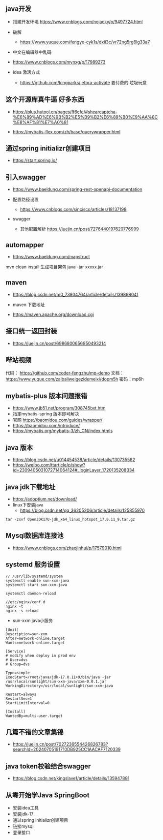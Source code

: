 
## java开发
- 搭建开发环境
  https://www.cnblogs.com/nojacky/p/9497724.html

- 破解
  - https://www.yuque.com/fengye-cyk1s/dxii3c/vr72ng5rg6lg33a7

- 中文在编辑器中乱码
- https://www.cnblogs.com/mynxg/p/17989273

- idea 激活方式
  - https://github.com/kingparks/jetbra-activate  要付费的  垃圾玩意
## 这个开源库真牛逼 好多东西
- https://plus.hutool.cn/pages/ff6cfe/#shearcaptcha-%E6%89%AD%E6%9B%B2%E5%B9%B2%E6%89%B0%E9%AA%8C%E8%AF%81%E7%A0%81

- https://mybatis-flex.com/zh/base/querywrapper.html
## 通过spring initializr创建项目
  - https://start.spring.io/

## 引入swagger
- https://www.baeldung.com/spring-rest-openapi-documentation

- 配置路径设置
  - https://www.cnblogs.com/sincisco/articles/18137198

- swagger
  - 其他配置解析 https://juejin.cn/post/7276440197620776999
## automapper
- https://www.baeldung.com/mapstruct

mvn clean install
生成项目架包
java -jar  xxxxx.jar

## maven
- https://blog.csdn.net/m0_73804764/article/details/139898041

- maven 下载地址
- https://maven.apache.org/download.cgi

##  接口统一返回封装
- https://juejin.cn/post/6986800656950493214

## 哔站视频
代码： https://github.com/coder-fengzhu/mp-demo
文档： 
https://www.yuque.com/zaibaliweigezidemeixi/dopm5h
密码：mp6h


## mybatis-plus 版本问题报错
- https://www.jb51.net/program/308745bxt.htm
- 指定mybatis-spring 版本即可解决
- 官网 https://baomidou.com/guides/wrapper/
- https://baomidou.com/introduce/
- https://mybatis.org/mybatis-3/zh_CN/index.htmls
## java 版本
- https://blog.csdn.net/u014454538/article/details/130735582
- https://weibo.com/ttarticle/p/show?id=2309405031072714064124#_loginLayer_1720135208334

## java jdk下载地址
- https://adoptium.net/download/
- linux下安装java
  - https://blog.csdn.net/qq_36205206/article/details/125855970
```
tar -zxvf OpenJDK17U-jdk_x64_linux_hotspot_17.0.11_9.tar.gz
```

## Mysql数据库连接池
- https://www.cnblogs.com/zhaojinhui/p/17579010.html


## systemd 服务设置
```
// /usr/lib/systemd/system
systemctl enable sun-xxm-java
systemctl start sun-xxm-java

systemctl daemon-reload

//etc/nginx/conf.d
nginx -t
nginx -s reload
```


- sun-xxm java小服务
```
[Unit]
Description=sun-xxm
After=network-online.target
Wants=network-online.target

[Service]
# modify when deploy in prod env
# User=dvs
# Group=dvs

Type=simple
ExecStart=/root/java/jdk-17.0.11+9/bin/java -jar  /usr/local/sunlight/sun-xxm-java/xxm-0.0.1.jar
WorkingDirectory=/usr/local/sunlight/sun-xxm-java

Restart=always
RestartSec=1
StartLimitInterval=0

[Install]
WantedBy=multi-user.target
```

## 几篇不错的文章集锦
- https://juejin.cn/post/7027236554426826783?searchId=20240705191710DB925CC1AACAF7120339


## java token校验结合swagger
- https://blog.csdn.net/kingslave1/article/details/135947881

## 从零开始学Java SpringBoot

- 安装idea工具
- 安装jdk-17
- 通过spring initializr创建项目
- 链接mysql
- 登录接口